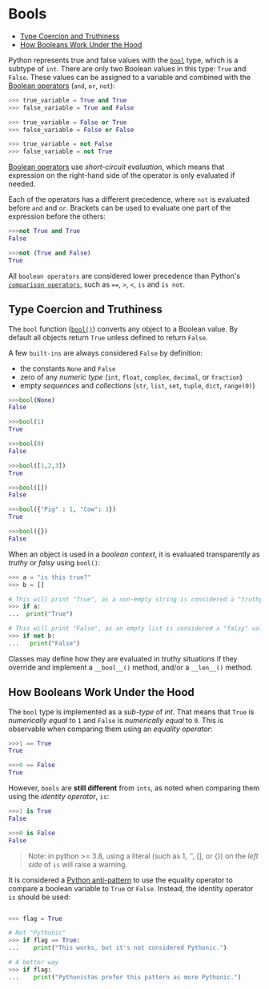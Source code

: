 # Bools <!-- omit in toc -->

- [Type Coercion and Truthiness](#type-coercion-and-truthiness)
- [How Booleans Work Under the Hood](#how-booleans-work-under-the-hood)

Python represents true and false values with the [`bool`][bools] type, which is
a subtype of `int`. There are only two Boolean values in this type: `True` and
`False`. These values can be assigned to a variable and combined with the
[Boolean operators][boolean-operators] (`and`, `or`, `not`):

```python
>>> true_variable = True and True
>>> false_variable = True and False

>>> true_variable = False or True
>>> false_variable = False or False

>>> true_variable = not False
>>> false_variable = not True
```

[Boolean operators][boolean-operators] use _short-circuit evaluation_, which
means that expression on the right-hand side of the operator is only evaluated
if needed.

Each of the operators has a different precedence, where `not` is evaluated
before `and` and `or`. Brackets can be used to evaluate one part of the
expression before the others:

```python
>>>not True and True
False

>>>not (True and False)
True
```

All `boolean operators` are considered lower precedence than Python's
[`comparison operators`][comparisons], such as `==`, `>`, `<`, `is` and
`is not`.

## Type Coercion and Truthiness

The `bool` function ([`bool()`][bool-function]) converts any object to a Boolean
value. By default all objects return `True` unless defined to return `False`.

A few `built-ins` are always considered `False` by definition:

- the constants `None` and `False`
- zero of any _numeric type_ (`int`, `float`, `complex`, `decimal`, or
  `fraction`)
- empty _sequences_ and _collections_ (`str`, `list`, `set`, `tuple`, `dict`,
  `range(0)`)

```python
>>>bool(None)
False

>>>bool(1)
True

>>>bool(0)
False

>>>bool([1,2,3])
True

>>>bool([])
False

>>>bool({"Pig" : 1, "Cow": 3})
True

>>>bool({})
False
```

When an object is used in a _boolean context_, it is evaluated transparently as
_truthy_ or _falsy_ using `bool()`:

```python
>>> a = "is this true?"
>>> b = []

# This will print "True", as a non-empty string is considered a "truthy" value
>>> if a:
...  print("True")

# This will print "False", as an empty list is considered a "falsy" value
>>> if not b:
...   print("False")
```

Classes may define how they are evaluated in truthy situations if they override
and implement a `__bool__()` method, and/or a `__len__()` method.

## How Booleans Work Under the Hood

The `bool` type is implemented as a _sub-type_ of _int_. That means that `True`
is _numerically equal_ to `1` and `False` is _numerically equal_ to `0`. This is
observable when comparing them using an _equality operator_:

```python
>>>1 == True
True

>>>0 == False
True
```

However, `bools` are **still different** from `ints`, as noted when comparing
them using the _identity operator_, `is`:

```python
>>>1 is True
False

>>>0 is False
False
```

> Note: in python >= 3.8, using a literal (such as 1, '', [], or {}) on the
> _left side_ of `is` will raise a warning.

It is considered a [Python anti-pattern][comparing-to-true-in-the-wrong-way] to
use the equality operator to compare a boolean variable to `True` or `False`.
Instead, the identity operator `is` should be used:

```python

>>> flag = True

# Not "Pythonic"
>>> if flag == True:
...    print("This works, but it's not considered Pythonic.")

# A better way
>>> if flag:
...    print("Pythonistas prefer this pattern as more Pythonic.")
```

[bool-function]: https://docs.python.org/3/library/functions.html#bool
[boolean-operators]:
  https://docs.python.org/3/library/stdtypes.html#boolean-operations-and-or-not
[comparing-to-true-in-the-wrong-way]:
  https://docs.quantifiedcode.com/python-anti-patterns/readability/comparison_to_true.html
[comparisons]: https://docs.python.org/3/library/stdtypes.html#comparisons
[bools]: https://docs.python.org/3/library/stdtypes.html#typebool
